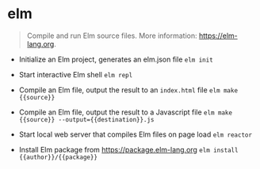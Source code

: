 # elm
> Compile and run Elm source files.
> More information: <https://elm-lang.org>.

- Initialize an Elm project, generates an elm.json file
`elm init`

- Start interactive Elm shell
`elm repl`

- Compile an Elm file, output the result to an `index.html` file
`elm make {{source}}`

- Compile an Elm file, output the result to a Javascript file
`elm make {{source}} --output={{destination}}.js`

- Start local web server that compiles Elm files on page load
`elm reactor`

- Install Elm package from https://package.elm-lang.org
`elm install {{author}}/{{package}}`

